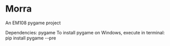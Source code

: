 # Morra
An EM108 pygame project

Dependencies: pygame
To install pygame on Windows, execute in terminal:
    pip install pygame --pre
